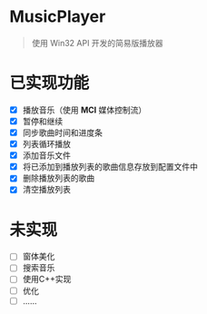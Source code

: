 # MusicPlayer
> 使用 Win32 API 开发的简易版播放器 

# 已实现功能
- [x] 播放音乐（使用 **MCI** 媒体控制流）    
- [x] 暂停和继续  
- [x] 同步歌曲时间和进度条  
- [x] 列表循环播放  
- [x] 添加音乐文件
- [x] 将已添加到播放列表的歌曲信息存放到配置文件中
- [x] 删除播放列表的歌曲
- [x] 清空播放列表

# 未实现
- [ ] 窗体美化
- [ ] 搜索音乐
- [ ] 使用C++实现
- [ ] 优化
- [ ] ......
